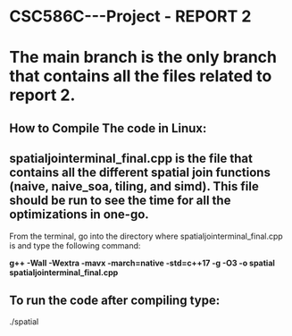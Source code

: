 # CSC586C---Project - REPORT 2

# The main branch is the only branch that contains all the files related to report 2. 

## How to Compile The code in Linux:

## spatialjointerminal_final.cpp is the file that contains all the different spatial join functions (naive, naive_soa, tiling, and simd). This file should be run to see the time for all the optimizations in one-go.


From the terminal, go into the directory where spatialjointerminal_final.cpp is and type the following command:

**g++ -Wall -Wextra -mavx -march=native -std=c++17 -g -O3 -o spatial spatialjointerminal_final.cpp**


## To run the code after compiling type:

./spatial 
